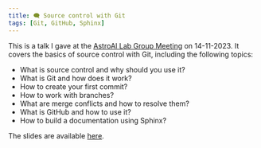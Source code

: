 ```yaml
---
title: 🗨️ Source control with Git
tags: [Git, GitHub, Sphinx]
---
```




This is a talk I gave at the [AstroAI Lab Group Meeting](https://astroai-lab.de/) on 14-11-2023.
It covers the basics of source control with Git, including the following topics:
- What is source control and why should you use it?
- What is Git and how does it work?
- How to create your first commit?
- How to work with branches?
- What are merge conflicts and how to resolve them?
- What is GitHub and how to use it?
- How to build a documentation using Sphinx?


 The slides are available [here](https://docs.google.com/presentation/d/1-_QwshvpPp1XZqiZXRdz3wwQNu-kXdE28N3VIxgrwGo/edit?usp=sharing).

